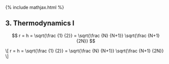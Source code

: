 {% include mathjax.html %}

## 3. Thermodynamics I


$$ r = h = \sqrt{\frac {1} {2}} = \sqrt{\frac {N} {N+1}} \sqrt{\frac {N+1} {2N}} $$


\\[ r = h = \sqrt{\frac {1} {2}} = \sqrt{\frac {N} {N+1}} \sqrt{\frac {N+1} {2N}} \\]
